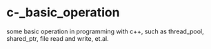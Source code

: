 # c-_basic_operation
some basic operation in programming with c++, such as thread_pool, shared_ptr, file read and write, et.al.
